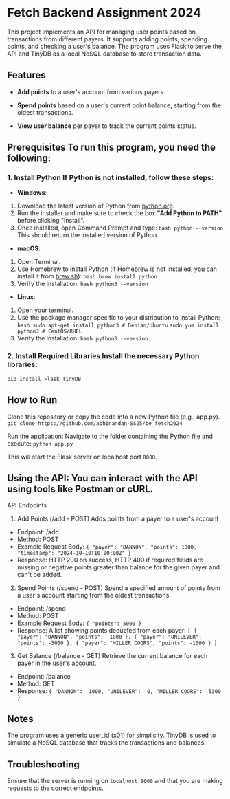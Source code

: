 
# Fetch Backend Assignment 2024

  

This project implements an API for managing user points based on transactions from different payers. It supports adding points, spending points, and checking a user's balance. The program uses Flask to serve the API and TinyDB as a local NoSQL database to store transaction data.

  

## Features

-  **Add points** to a user's account from various payers.

-  **Spend points** based on a user's current point balance, starting from the oldest transactions.

-  **View user balance** per payer to track the current points status.

  


## Prerequisites To run this program, you need the following: 

### 1. Install Python If Python is not installed, follow these steps: 
- **Windows**: 
1. Download the latest version of Python from [python.org](https://www.python.org/downloads/). 
2. Run the installer and make sure to check the box **"Add Python to PATH"** before clicking "Install". 
3. Once installed, open Command Prompt and type: ```bash python --version ``` 
This should return the installed version of Python. 
- **macOS**: 
1. Open Terminal. 
2. Use Homebrew to install Python (if Homebrew is not installed, you can install it from [brew.sh](https://brew.sh/)): ```bash brew install python ``` 
3. Verify the installation: ```bash python3 --version ``` 

- **Linux**: 
1. Open your terminal. 
2. Use the package manager specific to your distribution to install Python: 
`bash sudo apt-get install python3 # Debian/Ubuntu`
`sudo yum install python3 # CentOS/RHEL ` 
3. Verify the installation: ```bash python3 --version ``` 

### 2. Install Required Libraries Install the necessary Python libraries: 
`pip install Flask TinyDB`

## How  to  Run

Clone  this  repository  or  copy  the  code  into  a  new  Python  file (e.g., app.py).
`git clone https://github.com/abhinandan-SS25/be_fetch2024`

Run  the  application:  Navigate  to  the  folder  containing  the  Python  file  and  execute:
`python app.py`

This  will  start  the  Flask  server  on  localhost  port  `8000`.

## Using  the  API:  You  can  interact  with  the  API  using  tools  like  Postman  or  cURL.

API  Endpoints

1.  Add  Points (/add -  POST)
Adds  points  from  a  payer  to  a  user's account
- Endpoint: /add
- Method: POST
- Example Request Body:
`{
"payer": "DANNON",
"points": 1000,
"timestamp": "2024-10-10T10:00:00Z"
}`
- Response: HTTP 200 on success, HTTP 400 if required fields are missing or negative points greater than balance for the given payer and can't  be  added.

2.  Spend  Points (/spend -  POST)
Spend  a  specified  amount  of  points  from  a  user's account starting from the oldest transactions. 
- Endpoint: /spend
- Method: POST
- Example Request Body:
`{
"points": 5000
}`
- Response: A list showing points deducted from each payer:
`[
{ "payer": "DANNON", "points": -1000 },
{ "payer": "UNILEVER", "points": -3000 },
{ "payer": "MILLER COORS", "points": -1000 }
]`

3. Get Balance (/balance - GET)
Retrieve the current balance for each payer in the user's  account.
- Endpoint:  /balance
- Method:  GET
- Response:
`{
"DANNON":  1000,
"UNILEVER":  0,
"MILLER COORS":  5300
}`

## Notes

The  program  uses  a  generic  user_id (x01) for simplicity.
TinyDB  is  used  to  simulate  a  NoSQL  database  that  tracks  the  transactions  and  balances.

## Troubleshooting

Ensure  that  the  server  is  running  on  `localhost:8000`  and  that  you  are  making  requests  to  the  correct  endpoints.